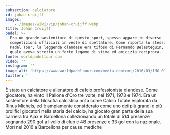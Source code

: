```yaml
---
subsection: calciatore
id: johan-cruijff
images: 
    - /images/wiki/vip/johan-cruijff.webp
title: Johan Cruijff
padel: >-
  Era un grande sostenitore di questo sport, spesso appare in diverse
  competizioni ufficiali in veste di spettatore. Come riporta lo stesso World
  Padel Tour, la leggenda olandese era tifoso di Fernando Belasteguin, con il
  quale aveva stretto un forte legame di stima ed amicizia reciproca.
fonte: worldpadeltour.com
video: ''
instagram: ''
image_alt: 'https://www.worldpadeltour.com/media-content/2016/03/IMG_0365.jpg'
twitter: ''
---
```

È stato un calciatore e allenatore di calcio professionista olandese. Come giocatore, ha vinto il Pallone d'Oro tre volte, nel 1971, 1973 e 1974. Era un sostenitore della filosofia calcistica nota come Calcio Totale esplorata da Rinus Michels, ed è ampiamente considerato come uno dei più grandi e più prolifici giocatori nella storia del calcio, ha giocato gran parte della sua carriera tra Ajax e Barcellona collezionando un totale di 514 presenze segnando 290 gol a livello di club e 48 presenze e 33 gol con la nazionale. Morì nel 2016 a Barcellona per cause mediche